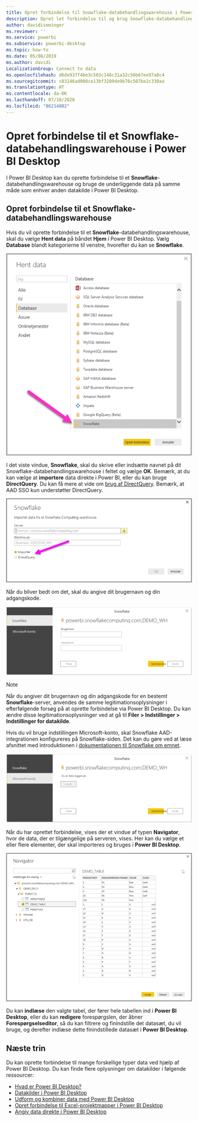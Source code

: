 ```yaml
---
title: Opret forbindelse til Snowflake-databehandlingswarehouse i Power BI Desktop
description: Opret let forbindelse til og brug Snowflake-databehandlingswarehouse i Power BI Desktop
author: davidiseminger
ms.reviewer: ''
ms.service: powerbi
ms.subservice: powerbi-desktop
ms.topic: how-to
ms.date: 05/08/2019
ms.author: davidi
LocalizationGroup: Connect to data
ms.openlocfilehash: d6de937f4be3c503c146c31a32c56b67ee97a8c4
ms.sourcegitcommit: c83146ad008ce13bf3289de9b76c507be2c330aa
ms.translationtype: HT
ms.contentlocale: da-DK
ms.lasthandoff: 07/10/2020
ms.locfileid: "86214802"
---
```

# <a name="connect-to-a-snowflake-computing-warehouse-in-power-bi-desktop"></a>Opret forbindelse til et Snowflake-databehandlingswarehouse i Power BI Desktop
I Power BI Desktop kan du oprette forbindelse til et **Snowflake**-databehandlingswarehouse og bruge de underliggende data på samme måde som enhver anden datakilde i Power BI Desktop. 

## <a name="connect-to-a-snowflake-computing-warehouse"></a>Opret forbindelse til et Snowflake-databehandlingswarehouse
Hvis du vil oprette forbindelse til et **Snowflake**-databehandlingswarehouse, skal du vælge **Hent data** på båndet **Hjem** i Power BI Desktop. Vælg **Database** blandt kategorierne til venstre, hvorefter du kan se **Snowflake**.

![Skærmbillede af dialogboksen Hent data, hvor databasen Snowflake er markeret.](media/desktop-connect-snowflake/connect-snowflake-2b.png)

I det viste vindue, **Snowflake**, skal du skrive eller indsætte navnet på dit Snowflake-databehandlingswarehouse i feltet og vælge **OK**. Bemærk, at du kan vælge at **importere** data direkte i Power BI, eller du kan bruge **DirectQuery**. Du kan få mere at vide om [brug af DirectQuery](desktop-use-directquery.md). Bemærk, at AAD SSO kun understøtter DirectQuery.

![Skærmbillede af dialogboksen Snowflake, hvor alternativknappen Importér er markeret.](media/desktop-connect-snowflake/connect-snowflake-3.png)

Når du bliver bedt om det, skal du angive dit brugernavn og din adgangskode.

![Skærmbillede af anmodningen om Snowflake-legitimationsoplysninger, hvor felterne Brugernavn og Adgangskode vises.](media/desktop-connect-snowflake/connect-snowflake-4.png)

> [!NOTE]
> Når du angiver dit brugernavn og din adgangskode for en bestemt **Snowflake**-server, anvendes de samme legitimationsoplysninger i efterfølgende forsøg på at oprette forbindelse via Power BI Desktop. Du kan ændre disse legitimationsoplysninger ved at gå til **Filer > Indstillinger > Indstillinger for datakilde**.
> 
> 

Hvis du vil bruge indstillingen Microsoft-konto, skal Snowflake AAD-integrationen konfigureres på Snowflake-siden. Det kan du gøre ved at læse afsnittet med introduktionen i [dokumentationen til Snowflake om emnet](https://docs.snowflake.net/manuals/user-guide/oauth-powerbi.html#power-bi-sso-to-snowflake).

![Godkendelsestype af Microsoft-konto i Snowflake-connector.](media/desktop-connect-snowflake/connect-snowflake-6.png)


Når du har oprettet forbindelse, vises der et vindue af typen **Navigator**, hvor de data, der er tilgængelige på serveren, vises. Her kan du vælge et eller flere elementer, der skal importeres og bruges i **Power BI Desktop**.

![ODBC-fejl 28000 medfører, at der ikke kan oprettes forbindelse.](media/desktop-connect-snowflake/connect-snowflake-5.png)

Du kan **indlæse** den valgte tabel, der fører hele tabellen ind i **Power BI Desktop**, eller du kan **redigere** forespørgslen, der åbner **Forespørgselseditor**, så du kan filtrere og finindstille det datasæt, du vil bruge, og derefter indlæse dette finindstillede datasæt i **Power BI Desktop**.

## <a name="next-steps"></a>Næste trin
Du kan oprette forbindelse til mange forskellige typer data ved hjælp af Power BI Desktop. Du kan finde flere oplysninger om datakilder i følgende ressourcer:

* [Hvad er Power BI Desktop?](../fundamentals/desktop-what-is-desktop.md)
* [Datakilder i Power BI Desktop](desktop-data-sources.md)
* [Udform og kombiner data med Power BI Desktop](desktop-shape-and-combine-data.md)
* [Opret forbindelse til Excel-projektmapper i Power BI Desktop](desktop-connect-excel.md)   
* [Angiv data direkte i Power BI Desktop](desktop-enter-data-directly-into-desktop.md)   

